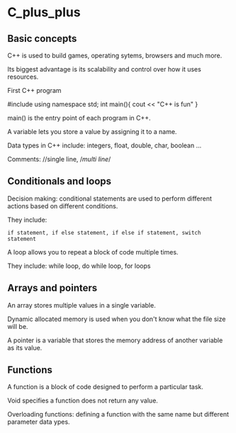 # C_plus_plus

## Basic concepts

C++ is used to build games, operating sytems, browsers and much more.

Its biggest advantage is its scalability and control over how it uses resources.

First C++ program

#include <iostream>
using namespace std;
int main(){
    cout << "C++ is fun"
}

main() is the entry point of each program in C++.

A variable lets you store a value by assigning it to a name.

Data types in C++ include: integers, float, double, char, boolean ...

Comments: //single line,  /*multi line*/


## Conditionals and loops

Decision making: conditional statements are used to perform different actions based on different conditions.

They include:

    if statement, if else statement, if else if statement, switch statement

A loop allows you to repeat a block of code multiple times.

They include: while loop, do while loop, for loops


## Arrays and pointers

An array stores multiple values in a single variable.

Dynamic allocated memory is used when you don't know what the file size will be.

A pointer is a variable that stores the memory address of another variable as its value.


## Functions

A function is a block of code designed to perform a particular task.

Void specifies a function does not return any value.

Overloading functions: defining a function with the same name but different parameter data ypes.